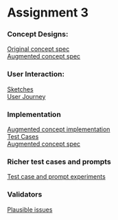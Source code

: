 # Assignment 3

### Concept Designs:

[Original concept spec](deliverables/originalConceptSpec.md)\
[Augmented concept spec](deliverables/augmentedConceptSpec.md)

### User Interaction:

[Sketches]()\
[User Journey]()

### Implementation

[Augmented concept implementation]()\
[Test Cases]()\
[Augmented concept spec](deliverables/augmentedConceptSpec.md)

### Richer test cases and prompts

[Test case and prompt experiments]()

### Validators

[Plausible issues]()
